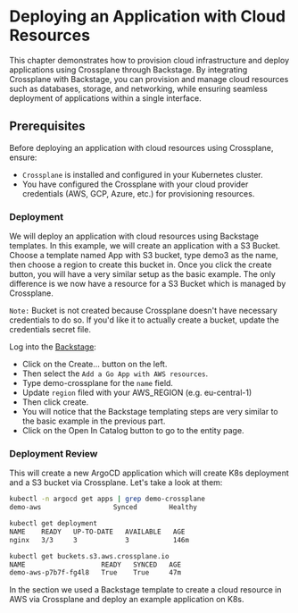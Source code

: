 # Deploying an Application with Cloud Resources
This chapter demonstrates how to provision cloud infrastructure and deploy applications using Crossplane through Backstage. By integrating Crossplane with Backstage, you can provision and manage cloud resources such as databases, storage, and networking, while ensuring seamless deployment of applications within a single interface.

## Prerequisites
Before deploying an application with cloud resources using Crossplane, ensure:

- `Crossplane` is installed and configured in your Kubernetes cluster.
- You have configured the Crossplane with your cloud provider credentials (AWS, GCP, Azure, etc.) for provisioning resources.

### Deployment 
We will deploy an application with cloud resources using Backstage templates. In this example, we will create an application with a S3 Bucket.
Choose a template named App with S3 bucket, type demo3 as the name, then choose a region to create this bucket in.
Once you click the create button, you will have a very similar setup as the basic example. The only difference is we now have a resource for a S3 Bucket which is managed by Crossplane.

`Note:` Bucket is not created because Crossplane doesn't have necessary credentials to do so. If you'd like it to actually create a bucket, update the credentials secret file.

Log into the [Backstage](https://cnoe.localtest.me:8443/):
 
- Click on the Create... button on the left.
- Then select the `Add a Go App with AWS resources`.
- Type demo-crossplane for the `name` field.
- Update `region` filed with your AWS_REGION (e.g. eu-central-1)
- Then click create. 
- You will notice that the Backstage templating steps are very similar to the basic example in the previous part.
- Click on the Open In Catalog button to go to the entity page.


### Deployment Review
This will create a new ArgoCD application which will create K8s deployment and a S3 bucket via Crossplane. Let's take a look at them: 

```bash
kubectl -n argocd get apps | grep demo-crossplane
demo-aws                  Synced        Healthy

kubectl get deployment
NAME    READY   UP-TO-DATE   AVAILABLE   AGE
nginx   3/3     3            3           146m

kubectl get buckets.s3.aws.crossplane.io
NAME                   READY   SYNCED   AGE
demo-aws-p7b7f-fg4l8   True    True     47m
```

In the section we used a Backstage template to create a cloud resource in AWS via Crossplane and deploy an example application on K8s. 